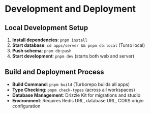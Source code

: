 # Development and Deployment

## Local Development Setup

1. **Install dependencies**: `pnpm install`
2. **Start database**: `cd apps/server && pnpm db:local` (Turso local)
3. **Push schema**: `pnpm db:push`
4. **Start development**: `pnpm dev` (starts both web and server)

## Build and Deployment Process

- **Build Command**: `pnpm build` (Turborepo builds all apps)
- **Type Checking**: `pnpm check-types` (across all workspaces)
- **Database Management**: Drizzle Kit for migrations and studio
- **Environment**: Requires Redis URL, database URL, CORS origin configuration
